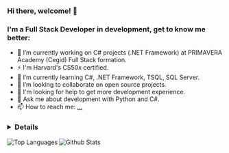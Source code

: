 ### Hi there, welcome! 👋
### I'm a Full Stack Developer in development, get to know me better:

- 🔭 I’m currently working on C# projects (.NET Framework) at PRIMAVERA Academy (Cegid) Full Stack formation. 
- ⚡ I'm Harvard's CS50x certified.
- 🌱 I’m currently learning C#, .NET Framework, TSQL, SQL Server.
- 👯 I’m looking to collaborate on open source projects.
- 🤔 I'm looking for help to get more development experience.
- 💬 Ask me about development with Python and C#.
- 📫 How to reach me: [...](https://www.linkedin.com/in/claudiasouza1812)

### <details>
  
<img align="left" alt="Top Languages" src="https://github-readme-stats-claudia-simone-de-souzas-projects.vercel.app/api/top-langs/?username=ClaudiaSouza1812&show_icons=true&hide_border=true&layout=compact&langs_count=20" />

  
<img align="left" alt="Github Stats" src="https://github-readme-stats-claudia-simone-de-souzas-projects.vercel.app/api?username=ClaudiaSouza1812&show_icons=true&hide_border=true&show=prs_merged,prs_merged_percentage&hide=stars,total_issues" />

<!--
[![Harlok's WakaTime stats](https://github-readme-stats-claudia-simone-de-souzas-projects.vercel.app/api/wakatime?username=ClaudiaSouza1812&layout=compact)
-->


</details>


